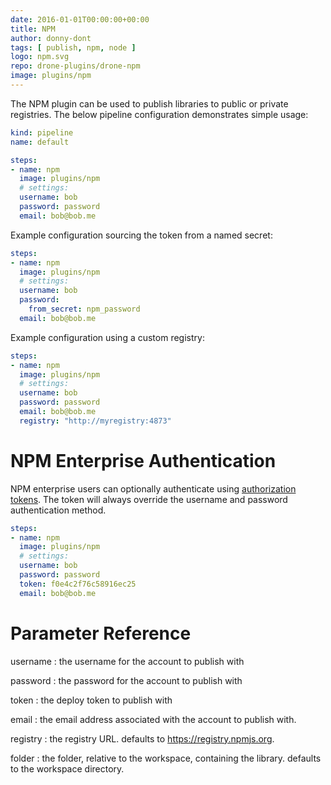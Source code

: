 ```yaml
---
date: 2016-01-01T00:00:00+00:00
title: NPM
author: donny-dont
tags: [ publish, npm, node ]
logo: npm.svg
repo: drone-plugins/drone-npm
image: plugins/npm
---
```


The NPM plugin can be used to publish libraries to public or private registries. The below pipeline configuration demonstrates simple usage:

```yaml
kind: pipeline
name: default

steps:
- name: npm
  image: plugins/npm
  # settings:
  username: bob
  password: password
  email: bob@bob.me
```

Example configuration sourcing the token from a named secret:

```yaml
steps:
- name: npm
  image: plugins/npm
  # settings:
  username: bob
  password:
    from_secret: npm_password
  email: bob@bob.me
```

Example configuration using a custom registry:

```yaml
steps:
- name: npm
  image: plugins/npm
  # settings:
  username: bob
  password: password
  email: bob@bob.me
  registry: "http://myregistry:4873"
```

# NPM Enterprise Authentication

NPM enterprise users can optionally authenticate using
[authorization tokens](http://blog.npmjs.org/post/106559223730/npm-enterprise-with-github-2fa). The token will always override the username and password authentication method.

```yaml
steps:
- name: npm
  image: plugins/npm
  # settings:
  username: bob
  password: password
  token: f0e4c2f76c58916ec25
  email: bob@bob.me
```

# Parameter Reference

username
: the username for the account to publish with

password
: the password for the account to publish with

token
: the deploy token to publish with

email
: the email address associated with the account to publish with.

registry
: the registry URL. defaults to https://registry.npmjs.org.

folder
: the folder, relative to the workspace, containing the library. defaults to the workspace directory.
